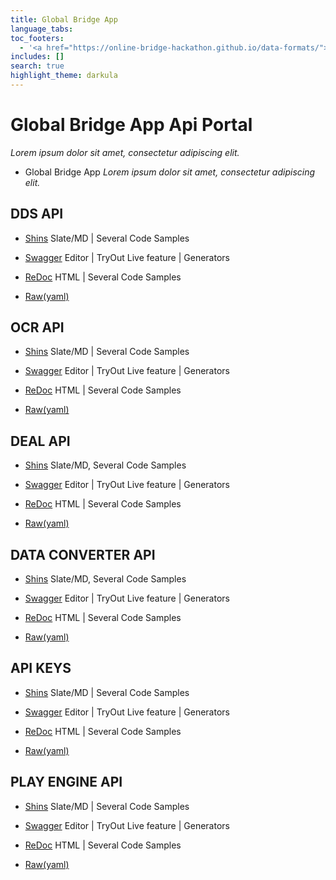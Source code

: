 ```yaml
---
title: Global Bridge App
language_tabs:
toc_footers:
  - '<a href="https://online-bridge-hackathon.github.io/data-formats/">Back to main site</a>'
includes: []
search: true
highlight_theme: darkula
---
```


# Global Bridge App Api Portal
*Lorem ipsum dolor sit amet, consectetur adipiscing elit.*

* Global Bridge App
*Lorem ipsum dolor sit amet, consectetur adipiscing elit.*

## DDS API

* [Shins](./dds/slate/index.html) Slate/MD | Several Code Samples

* [Swagger](https://editor.swagger.io/?url=https://online-bridge-hackathon.github.io/data-formats/dds/openapi.yaml) Editor | TryOut Live feature | Generators

* [ReDoc](./dds/redoc/index.html) HTML | Several Code Samples

* [Raw(yaml)](./dds/openapi.yaml)

## OCR API

* [Shins](./ocr/slate/index.html) Slate/MD | Several Code Samples

* [Swagger](https://editor.swagger.io/?url=https://online-bridge-hackathon.github.io/data-formats/ocr/openapi.yaml) Editor | TryOut Live feature  | Generators

* [ReDoc](./ocr/redoc/index.html) HTML | Several Code Samples

* [Raw(yaml)](./ocr/openapi.yaml)

## DEAL API

* [Shins](./deal/slate/index.html) Slate/MD, Several Code Samples

* [Swagger](https://editor.swagger.io/?url=https://online-bridge-hackathon.github.io/data-formats/deal/openapi.yaml) Editor | TryOut Live feature | Generators

* [ReDoc](./deal/redoc/index.html) HTML | Several Code Samples

* [Raw(yaml)](./deal/openapi.yaml)

## DATA CONVERTER API

* [Shins](./data-converter/slate/index.html) Slate/MD, Several Code Samples

* [Swagger](https://editor.swagger.io/?url=https://online-bridge-hackathon.github.io/data-formats/data-converter/openapi.yaml) Editor | TryOut Live feature | Generators

* [ReDoc](./data-converter/redoc/index.html) HTML | Several Code Samples

* [Raw(yaml)](./data-converter/openapi.yaml)

## API KEYS
 
* [Shins](.//slate/index.html) Slate/MD | Several Code Samples

* [Swagger](https://editor.swagger.io/?url=) Editor | TryOut Live feature | Generators

* [ReDoc](.//redoc/index.html) HTML | Several Code Samples

* [Raw(yaml)](.//openapi.yaml)

## PLAY ENGINE API

* [Shins](.//slate/index.html) Slate/MD | Several Code Samples

* [Swagger](https://editor.swagger.io/?url=) Editor | TryOut Live feature | Generators

* [ReDoc](.//redoc/index.html) HTML | Several Code Samples

* [Raw(yaml)](.//openapi.yaml)